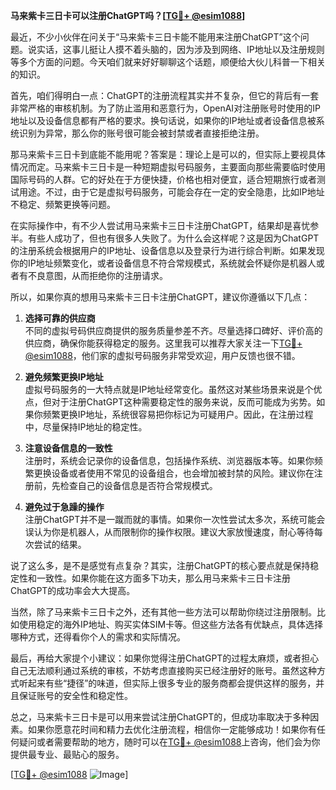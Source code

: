 **马来紫卡三日卡可以注册ChatGPT吗？[[TG💪+ @esim1088](https://t.me/s/esim1088)]**

最近，不少小伙伴在问关于“马来紫卡三日卡能不能用来注册ChatGPT”这个问题。说实话，这事儿挺让人摸不着头脑的，因为涉及到网络、IP地址以及注册规则等多个方面的问题。今天咱们就来好好聊聊这个话题，顺便给大伙儿科普一下相关的知识。

首先，咱们得明白一点：ChatGPT的注册流程其实并不复杂，但它的背后有一套非常严格的审核机制。为了防止滥用和恶意行为，OpenAI对注册账号时使用的IP地址以及设备信息都有严格的要求。换句话说，如果你的IP地址或者设备信息被系统识别为异常，那么你的账号很可能会被封禁或者直接拒绝注册。

那马来紫卡三日卡到底能不能用呢？答案是：理论上是可以的，但实际上要视具体情况而定。马来紫卡三日卡是一种短期虚拟号码服务，主要面向那些需要临时使用国际号码的人群。它的好处在于方便快捷，价格也相对便宜，适合短期旅行或者测试用途。不过，由于它是虚拟号码服务，可能会存在一定的安全隐患，比如IP地址不稳定、频繁更换等问题。

在实际操作中，有不少人尝试用马来紫卡三日卡注册ChatGPT，结果却是喜忧参半。有些人成功了，但也有很多人失败了。为什么会这样呢？这是因为ChatGPT的注册系统会根据用户的IP地址、设备信息以及登录行为进行综合判断。如果发现你的IP地址频繁变化，或者设备信息不符合常规模式，系统就会怀疑你是机器人或者有不良意图，从而拒绝你的注册请求。

所以，如果你真的想用马来紫卡三日卡注册ChatGPT，建议你遵循以下几点：

1. **选择可靠的供应商**  
   不同的虚拟号码供应商提供的服务质量参差不齐。尽量选择口碑好、评价高的供应商，确保你能获得稳定的服务。这里我可以推荐大家关注一下[TG💪+ @esim1088](https://t.me/s/esim1088)，他们家的虚拟号码服务非常受欢迎，用户反馈也很不错。

2. **避免频繁更换IP地址**  
   虚拟号码服务的一大特点就是IP地址经常变化。虽然这对某些场景来说是个优点，但对于注册ChatGPT这种需要稳定性的服务来说，反而可能成为劣势。如果你频繁更换IP地址，系统很容易把你标记为可疑用户。因此，在注册过程中，尽量保持IP地址的稳定性。

3. **注意设备信息的一致性**  
   注册时，系统会记录你的设备信息，包括操作系统、浏览器版本等。如果你频繁更换设备或者使用不常见的设备组合，也会增加被封禁的风险。建议你在注册前，先检查自己的设备信息是否符合常规模式。

4. **避免过于急躁的操作**  
   注册ChatGPT并不是一蹴而就的事情。如果你一次性尝试太多次，系统可能会误认为你是机器人，从而限制你的操作权限。建议大家放慢速度，耐心等待每次尝试的结果。

说了这么多，是不是感觉有点复杂？其实，注册ChatGPT的核心要点就是保持稳定性和一致性。如果你能在这方面多下功夫，那么用马来紫卡三日卡注册ChatGPT的成功率会大大提高。

当然，除了马来紫卡三日卡之外，还有其他一些方法可以帮助你绕过注册限制。比如使用稳定的海外IP地址、购买实体SIM卡等。但这些方法各有优缺点，具体选择哪种方式，还得看你个人的需求和实际情况。

最后，再给大家提个小建议：如果你觉得注册ChatGPT的过程太麻烦，或者担心自己无法顺利通过系统的审核，不妨考虑直接购买已经注册好的账号。虽然这种方式听起来有些“捷径”的味道，但实际上很多专业的服务商都会提供这样的服务，并且保证账号的安全性和稳定性。

总之，马来紫卡三日卡是可以用来尝试注册ChatGPT的，但成功率取决于多种因素。如果你愿意花时间和精力去优化注册流程，相信你一定能够成功！如果你有任何疑问或者需要帮助的地方，随时可以在[TG💪+ @esim1088](https://t.me/s/esim1088)上咨询，他们会为你提供最专业、最贴心的服务。

[[TG💪+ @esim1088](https://t.me/s/esim1088) ![Image](https://i.postimg.cc/4NQfJmqS/Snipaste-2025-05-13-00-14-12.png)]